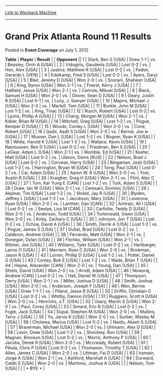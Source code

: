 
---
[Link to Wayback Machine](https://web.archive.org/web/20160927011607/http://magic.wizards.com/en/articles/archive/event-coverage/grand-prix-atlanta-round-11-results-2012-07-01)

[_metadata_:description]:- "TablePlayerResult"
[_metadata_:generator]:- "Drupal 7 (http://drupal.org)"
[_metadata_:node]:- "439431"
[_metadata_:publish_date]:- "2012-07-01"
[_metadata_:source]:- "div-main-content"
[_metadata_:title]:- "Grand Prix Atlanta Round 11 Results"
[_metadata_:wayback_capture_timestamp]:- "2016-09-27 01:16:07"
[_metadata_:wayback_raw_url]:- "https://web.archive.org/web/20160927011607id_/http://magic.wizards.com/en/articles/archive/event-coverage/grand-prix-atlanta-round-11-results-2012-07-01"
[_metadata_:wayback_url]:- "http://magic.wizards.com/en/articles/archive/event-coverage/grand-prix-atlanta-round-11-results-2012-07-01"
---


Grand Prix Atlanta Round 11 Results
===================================



 Posted in **Event Coverage**
 on July 1, 2012 












 **Table** | **Player** | **Result** |  | **Opponent** ||  1 | Stark, Ben S [USA] | Drew 1-1 | vs. | Beasley, Orrin A [USA] |
|  2 | Vidugiris, Gaudenis [USA] | Lost 0-2 | vs. | Hon, Alex [USA] |
|  3 | Justice, Matthew R [USA] | Lost 0-2 | vs. | Fedon, Gerardo L [VEN] |
|  4 | Edelkamp, Fred S [USA] | Lost 0-2 | vs. | Ayers, Daryl [USA] |
|  5 | Blair, Jeremy D [USA] | Won 2-0 | vs. | Soorani, Shaheen [USA] |
|  6 | King, Byron [USA] | Won 2-1 | vs. | Foerst, Kerry J [USA] |
|  7 | Hatfield, Jesse [USA] | Won 2-1 | vs. | Conrow, Mikuel [USA] |
|  8 | Black, Samuel H [USA] | Won 2-0 | vs. | Glover, Sean D [USA] |
|  9 | Geary, Justin R [USA] | Lost 0-1 | vs. | Lucy, J. Sawyer [USA] |
|  10 | Majors, Michael J [USA] | Won 2-0 | vs. | Martell, Tom [USA] |
|  11 | Burkle, John M [USA] | Lost 1-2 | vs. | Xing, Tinac [USA] |
|  12 | Rusch, Robert [USA] | Lost 0-2 | vs. | Lyons, Phillip A [USA] |
|  13 | Chang, Morgan M [USA] | Won 2-1 | vs. | Kibler, Brian M [USA] |
|  14 | Mitchell, Greg [USA] | Lost 1-2 | vs. | Pogue, Kemper D [USA] |
|  15 | Woods, Conley L [USA] | Won 2-0 | vs. | Cone, Robert [USA] |
|  16 | Qadir, Aadil S [USA] | Won 2-0 | vs. | Bernal, Joe w [USA] |
|  17 | Musser, Dan L [USA] | Lost 1-2 | vs. | Bogner, Ryan K [USA] |
|  18 | White, Harold K [USA] | Lost 1-2 | vs. | Wallace, Kevin [USA] |
|  19 | Rasmussen, Ben D [USA] | Lost 0-2 | vs. | Friedman, Ben S [USA] |
|  20 | LeGear, Adam L [USA] | Won 2-1 | vs. | Womble, Ed [USA] |
|  21 | Keefer, Matt [USA] | Lost 0-2 | vs. | Ulanov, Denis [RUS] |
|  22 | Nelson, Brad J [USA] | Lost 0-2 | vs. | Corvese, Harry [USA] |
|  23 | Bingaman, Josh [USA] | Lost 1-2 | vs. | Harrington, Bryan W [USA] |
|  24 | Tong, Paul [USA] | Lost 0-2 | vs. | Cai, Adam [USA] |
|  25 | Aaron W. R [USA] | Won 2-0 | vs. | Yost, Austin R [USA] |
|  26 | Kraigher, Greg H [USA] | Won 2-1 | vs. | Flint, Alec C [USA] |
|  27 | Tom, Kar Yung E [CAN] | Lost 1-2 | vs. | Turk, Adam S [USA] |
|  28 | Duke, Ian W [USA] | Won 2-1 | vs. | Ceresani, Dominic [USA] |
|  29 | Akpinar, Tim [USA] | Lost 1-2 | vs. | Shield, Jay R [USA] |
|  30 | Blyden, Jeffrey L [USA] | Lost 1-2 | vs. | Jacobson, Mary [USA] |
|  31 | Leverone, Ryan [USA] | Won 2-0 | vs. | Lanthier, Dan [CAN] |
|  32 | Aintrazi, Ali I [USA] | Lost 0-2 | vs. | Seelye, Lisa M [CAN] |
|  33 | Carfolite, Teddy D [USA] | Won 2-0 | vs. | Anderson, Todd [USA] |
|  34 | Turtenwald, Owen [USA] | Won 2-0 | vs. | Kirby, Zachary C [USA] |
|  35 | Johnson, Jon T [USA] | Lost 0-2 | vs. | Ochoa, David A [USA] |
|  36 | Smith, Derrik A [USA] | Lost 1-2 | vs. | Pogue, James S [USA] |
|  37 | Dutiel, Brad [USA] | Lost 0-2 | vs. | Calderon, Andrew [USA] |
|  38 | Ferrando, Matt [USA] | Won 2-1 | vs. | Donegan, Dylan [USA] |
|  39 | Fitchko, William [USA] | Won 2-1 | vs. | Rittiner, Joe [USA] |
|  40 | Williams, Tyler [USA] | Lost 0-2 | vs. | Hartbarger, Lance O [USA] |
|  41 | Merriam, Ross C [USA] | Won 2-0 | vs. | Brinkman, Jason R [USA] |
|  42 | Lorren, Phillip D [USA] | Lost 1-2 | vs. | Potter, Daniel G [USA] |
|  43 | Conley, Bob E [USA] | Lost 1-2 | vs. | Wade, Brian T [USA] |
|  44 | Hayne, Alexander [CAN] | Won 2-0 | vs. | Young, Dan [USA] |
|  45 | Shiels, David [USA] | Won 2-0 | vs. | Arndt, Adam [USA] |
|  46 | Noworaj, Andrew [CAN] | Lost 0-2 | vs. | Hall, Daniel W [USA] |
|  47 | Thompson, Gerry [USA] | Won 2-1 | vs. | Miller, Joshua D [USA] |
|  48 | Smith, Joshua [USA] | Won 2-0 | vs. | Anderson, Joseph F [USA] |
|  49 | Wen, Bernie [USA] | Drew 1-1-1 | vs. | Piland, Jesse R [USA] |
|  50 | Griffin, Christian G [USA] | Lost 0-2 | vs. | Whitby, Damon [USA] |
|  51 | Ruggiero, Scott A [USA] | Won 2-0 | vs. | Henricks, J.T. [USA] |
|  52 | Usary, Marsh S [USA] | Won 2-0 | vs. | Paul, Corey [USA] |
|  53 | Simard, Eric R [USA] | Lost 0-2 | vs. | Fogle, Jack [USA] |
|  54 | Dupal, Stephen M [USA] | Won 2-0 | vs. | Mullins, Terry J [USA] |
|  55 | Yu, Jarvis K [USA] | Won 2-0 | vs. | Surber, Wesley M [USA] |
|  56 | Cholewa, Marius [USA] | Lost 0-2 | vs. | Naidu, Akash S [USA] |
|  57 | Braverman, Michael [USA] | Won 2-0 | vs. | Uhlmann, Alex D [USA] |
|  58 | Levin, Drew [USA] | Lost 1-2 | vs. | Shockley, Ron [USA] |
|  59 | Magnan, Bronson [USA] | Lost 0-2 | vs. | Morris, Anthony P [USA] |
|  60 | Jacobs, Derek R [USA] | Won 2-0 | vs. | Mccready, Robert [USA] |
|  61 | Pikula, Chris P [USA] | Lost 0-2 | vs. | Thomason, Timothy T [USA] |
|  62 | Allen, James C [USA] | Won 2-0 | vs. | Littman, Fai D [USA] |
|  63 | Iramain, Jorge A [USA] | Won 2-1 | vs. | Ashford, Marshall A [USA] |
|  64 | Durward, Caleb S [USA] | Won 2-0 | vs. | Martinez, Joshua A [USA] |
|  | Nelson, Tom [USA] |  |  | \* BYE \* |







